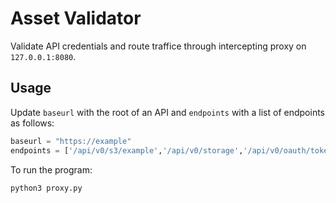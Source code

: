 # Asset Validator
Validate API credentials and route traffice through intercepting proxy on `127.0.0.1:8080`.

## Usage

Update `baseurl` with the root of an API and `endpoints` with a list of endpoints as follows:

```python
baseurl = "https://example"
endpoints = ['/api/v0/s3/example','/api/v0/storage','/api/v0/oauth/token','/api/v0/oauth/introspect','/api/v0/s3/example/test-dir']
```

To run the program:

```bash
python3 proxy.py
```